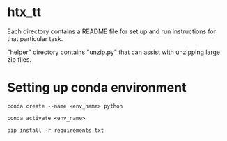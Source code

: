 # htx_tt

Each directory contains a README file for set up and run instructions for that particular task.

"helper" directory contains "unzip.py" that can assist with unzipping large zip files.

# Setting up conda environment
`conda create --name <env_name> python`

`conda activate <env_name>`

`pip install -r requirements.txt`
